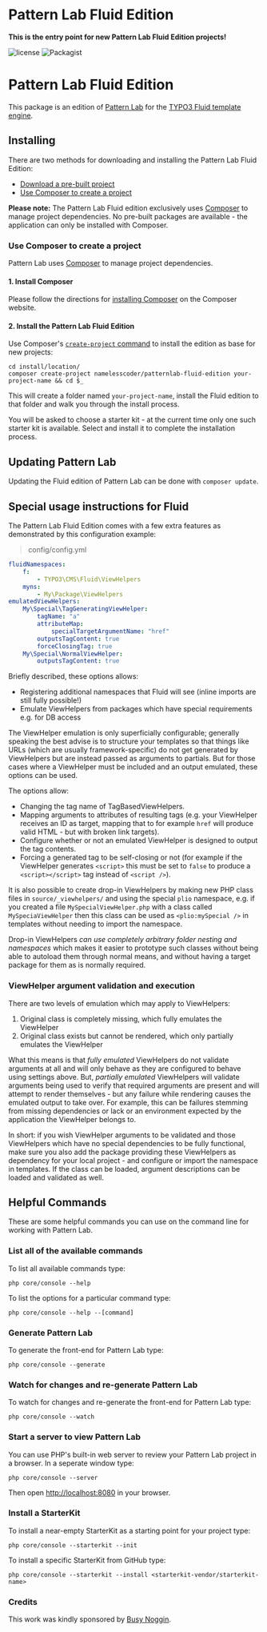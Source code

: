 Pattern Lab Fluid Edition
=========================

**This is the entry point for new Pattern Lab Fluid Edition projects!**

![license](https://img.shields.io/github/license/namelesscoder/patternlab-fluid-edition.svg)
![Packagist](https://img.shields.io/packagist/v/namelesscoder/patternlab-fluid-edition.svg)

# Pattern Lab Fluid Edition

This package is an edition of [Pattern Lab](http://patternlab.io) for the [TYPO3 Fluid template engine](https://github.com/TYPO3/Fluid). 

## Installing

There are two methods for downloading and installing the Pattern Lab Fluid Edition:

* [Download a pre-built project](#download-a-pre-built-package)
* [Use Composer to create a project](#use-composer-to-create-a-project)

**Please note:** The Pattern Lab Fluid edition exclusively uses [Composer](https://getcomposer.org/) to manage project dependencies.
No pre-built packages are available - the application can only be installed with Composer.

### Use Composer to create a project

Pattern Lab uses [Composer](https://getcomposer.org/) to manage project dependencies.

#### 1. Install Composer

Please follow the directions for [installing Composer](https://getcomposer.org/doc/00-intro.md#installation-linux-unix-osx) on the Composer website.

#### 2. Install the Pattern Lab Fluid Edition

Use Composer's [`create-project` command](https://getcomposer.org/doc/03-cli.md#create-project) to install the edition as base for new projects:

    cd install/location/
    composer create-project namelesscoder/patternlab-fluid-edition your-project-name && cd $_

This will create a folder named `your-project-name`, install the Fluid edition to that folder and walk you through the install process.

You will be asked to choose a starter kit - at the current time only one such starter kit is available. Select and install it to complete the installation process. 

## Updating Pattern Lab

Updating the Fluid edition of Pattern Lab can be done with `composer update`.


## Special usage instructions for Fluid

The Pattern Lab Fluid Edition comes with a few extra features as demonstrated by this configuration example:

> config/config.yml

```yaml
fluidNamespaces:
    f:
        - TYPO3\CMS\Fluid\ViewHelpers
    myns:
        - My\Package\ViewHelpers
emulatedViewHelpers:
    My\Special\TagGeneratingViewHelper:
        tagName: "a"
        attributeMap:
            specialTargetArgumentName: "href"
        outputsTagContent: true
        forceClosingTag: true
    My\Special\NormalViewHelper:
        outputsTagContent: true
```

Briefly described, these options allows:

* Registering additional namespaces that Fluid will see (inline imports are still fully possible!)
* Emulate ViewHelpers from packages which have special requirements e.g. for DB access

The ViewHelper emulation is only superficially configurable; generally speaking the best advise is to structure your
templates so that things like URLs (which are usually framework-specific) do not get generated by ViewHelpers but are
instead passed as arguments to partials. But for those cases where a ViewHelper must be included and an output emulated,
these options can be used.

The options allow:

* Changing the tag name of TagBasedViewHelpers.
* Mapping arguments to attributes of resulting tags (e.g. your ViewHelper receives an ID as target, mapping that to
  for example `href` will produce valid HTML - but with broken link targets).
* Configure whether or not an emulated ViewHelper is designed to output the tag contents.
* Forcing a generated tag to be self-closing or not (for example if the ViewHelper generates `<script>` this must be set
  to `false` to produce a `<script></script>` tag instead of `<script />`).

It is also possible to create drop-in ViewHelpers by making new PHP class files in `source/_viewhelpers/` and using the
special `plio` namespace, e.g. if you created a file `MySpecialViewHelper.php` with a class called `MySpeciaViewHelper`
then this class can be used as `<plio:mySpecial />` in templates without needing to import the namespace.

Drop-in ViewHelpers *can use completely arbitrary folder nesting and namespaces* which makes it easier to prototype such
classes without being able to autoload them through normal means, and without having a target package for them as is
normally required.

### ViewHelper argument validation and execution

There are two levels of emulation which may apply to ViewHelpers:

1. Original class is completely missing, which fully emulates the ViewHelper
2. Original class exists but cannot be rendered, which only partially emulates the ViewHelper

What this means is that *fully emulated* ViewHelpers do not validate arguments at all and will only behave as they are
configured to behave using settings above. But, *partially emulated* ViewHelpers will validate arguments being used to
verify that required arguments are present and will attempt to render themselves - but any failure while rendering
causes the emulated output to take over. For example, this can be failures stemming from missing dependencies or lack
or an environment expected by the application the ViewHelper belongs to.

In short: if you wish ViewHelper arguments to be validated and those ViewHelpers which have no special dependencies to
be fully functional, make sure you also add the package providing these ViewHelpers as dependency for your local
project - and configure or import the namespace in templates. If the class can be loaded, argument descriptions can be
loaded and validated as well.    

## Helpful Commands

These are some helpful commands you can use on the command line for working with Pattern Lab.

### List all of the available commands

To list all available commands type:

    php core/console --help

To list the options for a particular command type:

    php core/console --help --[command]

### Generate Pattern Lab

To generate the front-end for Pattern Lab type:

    php core/console --generate

### Watch for changes and re-generate Pattern Lab

To watch for changes and re-generate the front-end for Pattern Lab type:

    php core/console --watch

### Start a server to view Pattern Lab

You can use PHP's built-in web server to review your Pattern Lab project in a browser. In a seperate window type:

    php core/console --server

Then open [http://localhost:8080](http://localhost:8080) in your browser.

### Install a StarterKit

To install a near-empty StarterKit as a starting point for your project type:

    php core/console --starterkit --init

To install a specific StarterKit from GitHub type:

    php core/console --starterkit --install <starterkit-vendor/starterkit-name>

### Credits

This work was kindly sponsored by [Busy Noggin](http://busynoggin.com/).
